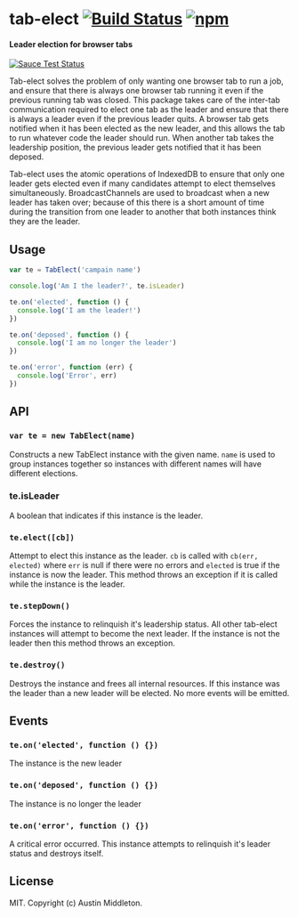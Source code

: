 # tab-elect [![Build Status][travis-image]][travis-url] [![npm][npm-image]][npm-url]

[npm-image]: https://img.shields.io/npm/v/tab-elect.svg?style=flat
[npm-url]: https://npmjs.org/package/tab-elect
[travis-image]: https://travis-ci.org/xuset/tab-elect.svg?branch=master
[travis-url]: https://travis-ci.org/xuset/tab-elect


#### Leader election for browser tabs

[![Sauce Test Status](https://saucelabs.com/browser-matrix/xuset-tab-elect.svg)](https://saucelabs.com/u/xuset-tab-elect)

Tab-elect solves the problem of only wanting one browser tab to run a job, and ensure that there is always one browser tab running it even if the previous running tab was closed. This package takes care of the inter-tab communication required to elect one tab as the leader and ensure that there is always a leader even if the previous leader quits. A browser tab gets notified when it has been elected as the new leader, and this allows the tab to run whatever code the leader should run. When another tab takes the leadership position, the previous leader gets notified that it has been deposed.

Tab-elect uses the atomic operations of IndexedDB to ensure that only one leader gets elected even if many candidates attempt to elect themselves simultaneously. BroadcastChannels are used to broadcast when a new leader has taken over; because of this there is a short amount of time during the transition from one leader to another that both instances think they are the leader.

## Usage

```js
var te = TabElect('campain name')

console.log('Am I the leader?', te.isLeader)

te.on('elected', function () {
  console.log('I am the leader!')
})

te.on('deposed', function () {
  console.log('I am no longer the leader')
})

te.on('error', function (err) {
  console.log('Error', err)
})
```

## API

### `var te = new TabElect(name)`

Constructs a new TabElect instance with the given name. `name` is used to group instances together so instances with different names will have different elections.

### te.isLeader

A boolean that indicates if this instance is the leader.

### `te.elect([cb])`

Attempt to elect this instance as the leader. `cb` is called with `cb(err, elected)` where `err` is null if there were no errors and `elected` is true if the instance is now the leader. This method throws an exception if it is called while the instance is the leader.

### `te.stepDown()`

Forces the instance to relinquish it's leadership status. All other tab-elect instances will attempt to become the next leader. If the instance is not the leader then this method throws an exception.

### `te.destroy()`

Destroys the instance and frees all internal resources. If this instance was the leader than a new leader will be elected. No more events will be emitted.

## Events

### `te.on('elected', function () {})`

The instance is the new leader

### `te.on('deposed', function () {})`

The instance is no longer the leader

### `te.on('error', function () {})`

A critical error occurred. This instance attempts to relinquish it's leader status and destroys itself.

## License

MIT. Copyright (c) Austin Middleton.
